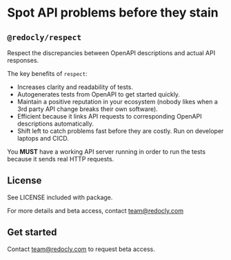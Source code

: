 # Spot API problems before they stain

## `@redocly/respect`

Respect the discrepancies between OpenAPI descriptions and actual API responses.

The key benefits of `respect`:

- Increases clarity and readability of tests.
- Autogenerates tests from OpenAPI to get started quickly.
- Maintain a positive reputation in your ecosystem (nobody likes when a 3rd party API change breaks their own software).
- Efficient because it links API requests to corresponding OpenAPI descriptions automatically.
- Shift left to catch problems fast before they are costly. Run on developer laptops and CICD.

You **MUST** have a working API server running in order to run the tests because it sends real HTTP requests.

## License

See LICENSE included with package.

For more details and beta access, contact team@redocly.com

## Get started

Contact team@redocly.com to request beta access.
